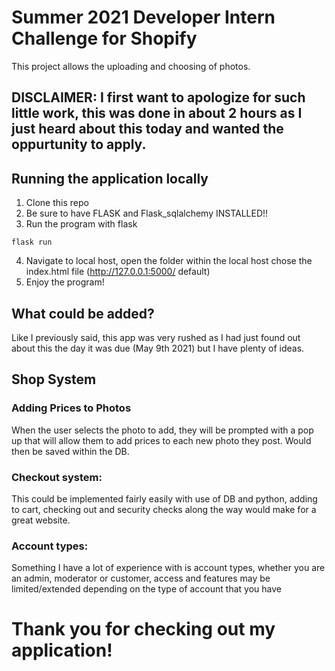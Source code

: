 # Summer 2021 Developer Intern Challenge for Shopify

This project allows the uploading and choosing of photos.

## DISCLAIMER: I first want to apologize for such little work, this was done in about 2 hours as I just heard about this today and wanted the oppurtunity to apply.

## Running the application locally

1. Clone this repo
2. Be sure to have FLASK and Flask_sqlalchemy INSTALLED!!
3. Run the program with flask
```
flask run
```
4. Navigate to local host, open the folder within the local host chose the index.html file (http://127.0.0.1:5000/ default)
5. Enjoy the program!


## What could be added?
Like I previously said, this app was very rushed as I had just found out about this the day it was due (May 9th 2021) but I have plenty of ideas.

## Shop System
### Adding Prices to Photos
When the user selects the photo to add, they will be prompted with a pop up that will allow them to add prices to each new photo they post. Would then be saved within the DB.
### Checkout system:
This could be implemented fairly easily with use of DB and python, adding to cart, checking out and security checks along the way would make for a great website.
### Account types:
Something I have a lot of experience with is account types, whether you are an admin, moderator or customer, access and features may be limited/extended depending on the type of account that you have


# Thank you for checking out my application!
